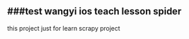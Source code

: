 ###test wangyi ios teach lesson spider
--------------------
this project just for learn scrapy project

